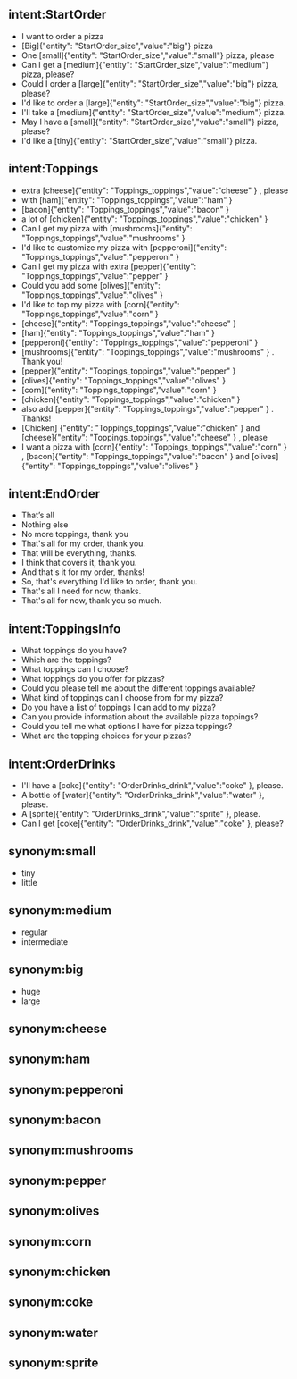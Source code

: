 ## intent:StartOrder
- I want to order a pizza 
- [Big]{"entity": "StartOrder_size","value":"big"} pizza 
- One [small]{"entity": "StartOrder_size","value":"small"} pizza, please 
- Can I get a [medium]{"entity": "StartOrder_size","value":"medium"} pizza, please? 
- Could I order a  [large]{"entity": "StartOrder_size","value":"big"} pizza, please? 
- I'd like to order a  [large]{"entity": "StartOrder_size","value":"big"} pizza. 
- I'll take a  [medium]{"entity": "StartOrder_size","value":"medium"} pizza. 
- May I have a  [small]{"entity": "StartOrder_size","value":"small"} pizza, please? 
- I'd like a  [tiny]{"entity": "StartOrder_size","value":"small"} pizza. 


## intent:Toppings
- extra [cheese]{"entity": "Toppings_toppings","value":"cheese" } , please
- with [ham]{"entity": "Toppings_toppings","value":"ham" }
- [bacon]{"entity": "Toppings_toppings","value":"bacon" }
- a lot of  [chicken]{"entity": "Toppings_toppings","value":"chicken" }
- Can I get my pizza with [mushrooms]{"entity": "Toppings_toppings","value":"mushrooms" }
- I'd like to customize my pizza with [pepperoni]{"entity": "Toppings_toppings","value":"pepperoni" }
- Can I get my pizza with extra  [pepper]{"entity": "Toppings_toppings","value":"pepper" }
- Could you add some [olives]{"entity": "Toppings_toppings","value":"olives" }
- I'd like to top my pizza with  [corn]{"entity": "Toppings_toppings","value":"corn" }
- [cheese]{"entity": "Toppings_toppings","value":"cheese" }
- [ham]{"entity": "Toppings_toppings","value":"ham" }
- [pepperoni]{"entity": "Toppings_toppings","value":"pepperoni" }
- [mushrooms]{"entity": "Toppings_toppings","value":"mushrooms" } . Thank you!
- [pepper]{"entity": "Toppings_toppings","value":"pepper" }
- [olives]{"entity": "Toppings_toppings","value":"olives" }
- [corn]{"entity": "Toppings_toppings","value":"corn" }
- [chicken]{"entity": "Toppings_toppings","value":"chicken" }
- also add [pepper]{"entity": "Toppings_toppings","value":"pepper" } . Thanks!
- [Chicken] {"entity": "Toppings_toppings","value":"chicken" } and [cheese]{"entity": "Toppings_toppings","value":"cheese" } , please
- I want a pizza with [corn]{"entity": "Toppings_toppings","value":"corn" } , [bacon]{"entity": "Toppings_toppings","value":"bacon" } and [olives]{"entity": "Toppings_toppings","value":"olives" }

## intent:EndOrder
- That’s all 
- Nothing else 
- No more toppings, thank you 
- That's all for my order, thank you. 
- That will be everything, thanks. 
- I think that covers it, thank you. 
- And that's it for my order, thanks! 
- So, that's everything I'd like to order, thank you. 
- That's all I need for now, thanks. 
- That's all for now, thank you so much. 
## intent:ToppingsInfo
- What toppings do you have? 
- Which are the toppings? 
- What toppings can I choose? 
- What toppings do you offer for pizzas? 
- Could you please tell me about the different toppings available? 
- What kind of toppings can I choose from for my pizza? 
- Do you have a list of toppings I can add to my pizza? 
- Can you provide information about the available pizza toppings? 
- Could you tell me what options I have for pizza toppings? 
- What are the topping choices for your pizzas? 
## intent:OrderDrinks
- I'll have a [coke]{"entity": "OrderDrinks_drink","value":"coke" }, please. 
- A bottle of [water]{"entity": "OrderDrinks_drink","value":"water" }, please. 
- A  [sprite]{"entity": "OrderDrinks_drink","value":"sprite" }, please. 
- Can I get  [coke]{"entity": "OrderDrinks_drink","value":"coke" }, please? 

## synonym:small
- tiny
- little
## synonym:medium
- regular
- intermediate
## synonym:big
- huge
- large


## synonym:cheese
## synonym:ham
## synonym:pepperoni
## synonym:bacon
## synonym:mushrooms
## synonym:pepper
## synonym:olives
## synonym:corn
## synonym:chicken


## synonym:coke
## synonym:water
## synonym:sprite


